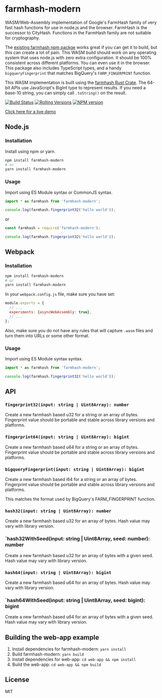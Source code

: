 # farmhash-modern

WASM/Web-Assembly implementation of Google's FarmHash family of very fast hash functions for use in node.js and the browser. FarmHash is the successor to CityHash. Functions in the FarmHash family are not suitable for cryptography.

The [existing farmhash npm packge](https://github.com/lovell/farmhash) works great if you can get it to build, but this can create a lot of pain. This WASM build should work on any operating system that uses node.js with zero extra configuration. It should be 100% consistent across different platforms. You can even use it in the browser. This package also includes TypeScript types, and a handy `bigqueryFingerprint` that matches BigQuery's `FARM_FINGERPRINT` function.

This WASM implementation is built using the [farmhash Rust Crate](https://crates.io/crates/farmhash). The 64-bit APIs use JavaScript's BigInt type to represent results. If you need a base-10 string, you can simply call `.toString()` on the result.

[![Build Status](https://img.shields.io/github/workflow/status/ForbesLindesay/farmhash-modern/test.yml?branch=main&style=for-the-badge)](https://github.com/ForbesLindesay/farmhash-modern/actions?query=workflow%3ATest+branch%3Amain)
[![Rolling Versions](https://img.shields.io/badge/Rolling%20Versions-Enabled-brightgreen?style=for-the-badge)](https://rollingversions.com/ForbesLindesay/farmhash-modern)
[![NPM version](https://img.shields.io/npm/v/farmhash-modern?style=for-the-badge)](https://www.npmjs.com/package/farmhash-modern)

[Click here for a live demo](https://farmhash.forbeslindesay.co.uk)

## Node.js

### Installation

Install using npm or yarn.

```sh
npm install farmhash-modern
# or
yarn install farmhash-modern
```

### Usage

Import using ES Module syntax or CommonJS syntax.

```typescript
import * as farmhash from 'farmhash-modern';

console.log(farmhash.fingerprint32('hello world'));
```

or

```javascript
const farmhash = require('farmhash-modern');

console.log(farmhash.fingerprint32('hello world'));
```

## Webpack

### Installation

```sh
npm install farmhash-modern
# or
yarn install farmhash-modern
```

In your `webpack.config.js` file, make sure you have set:

```js
module.exports = {
  // ...
  experiments: {asyncWebAssembly: true},
  // ...
};
```

Also, make sure you do not have any rules that will capture `.wasm` files and turn them into URLs or some other format.

### Usage

Import using ES Module syntax syntax.

```typescript
import * as farmhash from 'farmhash-modern';

console.log(farmhash.fingerprint32('hello world'));
```

## API

### `fingerprint32(input: string | Uint8Array): number`

Create a new farmhash based u32 for a string or an array of bytes. Fingerprint value should be portable and stable across library versions and platforms.

### `fingerprint64(input: string | Uint8Array): bigint`

Create a new farmhash based u64 for a string or an array of bytes. Fingerprint value should be portable and stable across library versions and platforms.

### `bigqueryFingerprint(input: string | Uint8Array): bigint`

Create a new farmhash based i64 for a string or an array of bytes. Fingerprint value should be portable and stable across library versions and platforms.

This matches the format used by BigQuery's FARM_FINGERPRINT function.

### `hash32(input: string | Uint8Array): number`

Create a new farmhash based u32 for an array of bytes. Hash value may vary with library version.

### `hash32WithSeed(input: string | Uint8Array, seed: number): number

Create a new farmhash based u32 for an array of bytes with a given seed. Hash value may vary with library version.

### `hash64(input: string | Uint8Array): bigint`

Create a new farmhash based u64 for an array of bytes. Hash value may vary with library version.

### `hash64WithSeed(input: string | Uint8Array, seed: bigint): bigint

Create a new farmhash based u64 for an array of bytes with a given seed. Hash value may vary with library version.

## Building the web-app example

1. Install dependencies for farmhash-modern: `yarn install`
2. Build farmhash-modern: `yarn build`
3. Install dependencies for web-app: `cd web-app && npm install`
4. Build the web-app: `cd web-app && npm build`

## License

MIT

